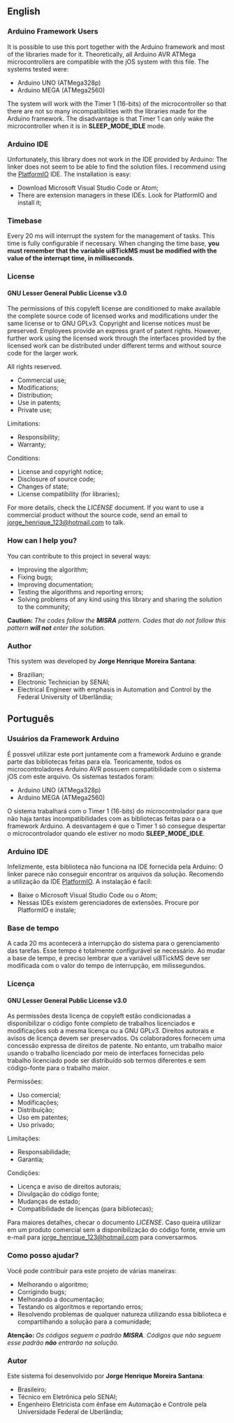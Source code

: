 ## English

### Arduino Framework Users

It is possible to use this port together with the Arduino framework and most of the libraries made for it. Theoretically, all Arduino AVR ATMega microcontrollers are compatible with the jOS system with this file. The systems tested were:

- Arduino UNO (ATMega328p)
- Arduino MEGA (ATMega2560)

The system will work with the Timer 1 (16-bits) of the microcontroller so that there are not so many incompatibilities with the libraries made for the Arduino framework. The disadvantage is that Timer 1 can only wake the microcontroller when it is in **SLEEP_MODE_IDLE** mode.

### Arduino IDE

Unfortunately, this library does not work in the IDE provided by Arduino: The linker does not seem to be able to find the solution files. I recommend using the [PlatformIO](https://platformio.org/platformio-ide) IDE. The installation is easy:

- Download Microsoft Visual Studio Code or Atom;
- There are extension managers in these IDEs. Look for PlatformIO and install it;

### Timebase

Every 20 ms will interrupt the system for the management of tasks. This time is fully configurable if necessary. When changing the time base, **you must remember that the variable ui8TickMS must be modified with the value of the interrupt time, in milliseconds**.

### License

#### GNU Lesser General Public License v3.0

The permissions of this copyleft license are conditioned to make available the complete source code of licensed works and modifications under the same license or to GNU GPLv3. Copyright and license notices must be preserved. Employees provide an express grant of patent rights. However, further work using the licensed work through the interfaces provided by the licensed work can be distributed under different terms and without source code for the larger work.

All rights reserved.

- Commercial use;
- Modifications;
- Distribution;
- Use in patents;
- Private use;

Limitations:

- Responsibility;
- Warranty;

Conditions:

- License and copyright notice;
- Disclosure of source code;
- Changes of state;
- License compatibility (for libraries);

For more details, check the _LICENSE_ document. If you want to use a commercial product without the source code, send an email to jorge_henrique_123@hotmail.com to talk.

### How can I help you?

You can contribute to this project in several ways:

- Improving the algorithm;
- Fixing bugs;
- Improving documentation;
- Testing the algorithms and reporting errors;
- Solving problems of any kind using this library and sharing the solution to the community;

**Caution:** _The codes follow the **MISRA** pattern. Codes that do not follow this pattern **will not** enter the solution._

### Author

This system was developed by **Jorge Henrique Moreira Santana**:
  - Brazilian;
  - Electronic Technician by SENAI;
  - Electrical Engineer with emphasis in Automation and Control by the Federal University of Uberlândia;

## Português

### Usuários da Framework Arduino

É possvel utilizar este port juntamente com a framework Arduino e grande parte das bibliotecas feitas para ela. Teoricamente, todos os microcontroladores Arduino AVR possuem compatibilidade com o sistema jOS com este arquivo. Os sistemas testados foram:

- Arduino UNO (ATMega328p)
- Arduino MEGA (ATMega2560)

O sistema trabalhará com o Timer 1 (16-bits) do microcontrolador para que não haja tantas incompatibilidades com as bibliotecas feitas para o a framework Arduino. A desvantagem é que o Timer 1 só consegue despertar o microcontrolador quando ele estiver no modo **SLEEP_MODE_IDLE**.

### Arduino IDE

Infelizmente, esta biblioteca não funciona na IDE fornecida pela Arduino: O linker parece não conseguir encontrar os arquivos da solução. Recomendo a utilização da IDE [PlatformIO](https://platformio.org/platformio-ide). A instalação é facil:

 - Baixe o Microsoft Visual Studio Code ou o Atom;
 - Nessas IDEs existem gerenciadores de extensões. Procure por PlatformIO e instale;

### Base de tempo

A cada 20 ms acontecerá a interrupção do sistema para o gerenciamento das tarefas. Esse tempo é totalmente configurável se necessário. Ao mudar a base de tempo, é preciso lembrar que a variável ui8TickMS deve ser modificada com o valor do tempo de interrupção, em milissegundos.

### Licença

#### GNU Lesser General Public License v3.0

As permissões desta licença de copyleft estão condicionadas a disponibilizar o código fonte completo de trabalhos licenciados e modificações sob a mesma licença ou a GNU GPLv3. Direitos autorais e avisos de licença devem ser preservados. Os colaboradores fornecem uma concessão expressa de direitos de patente. No entanto, um trabalho maior usando o trabalho licenciado por meio de interfaces fornecidas pelo trabalho licenciado pode ser distribuído sob termos diferentes e sem código-fonte para o trabalho maior.

Permissões:

- Uso comercial;
- Modificações;
- Distribuição;
- Uso em patentes;
- Uso privado;

Limitações:

- Responsabilidade;
- Garantia;

Condições:

- Licença e aviso de direitos autorais;
- Divulgação do código fonte;
- Mudanças de estado;
- Compatibilidade de licenças (para bibliotecas);

Para maiores detalhes, checar o documento _LICENSE_. Caso queira utilizar em um produto comercial sem a disponibilização do código fonte, envie um e-mail para jorge_henrique_123@hotmail.com para conversarmos.

### Como posso ajudar?

Você pode contribuir para este projeto de várias maneiras:

- Melhorando o algoritmo;
- Corrigindo bugs;
- Melhorando a documentação;
- Testando os algoritmos e reportando erros;
- Resolvendo problemas de qualquer natureza utilizando essa biblioteca e compartilhando a solução para a comunidade;

**Atenção:** _Os códigos seguem o padrão **MISRA**. Códigos que não seguem esse padrão **não** entrarão na solução._

### Autor

Este sistema foi desenvolvido por **Jorge Henrique Moreira Santana**:
  - Brasileiro;
  - Técnico em Eletrônica pelo SENAI;
  - Engenheiro Eletricista com ênfase em Automação e Controle pela Universidade Federal de Uberlândia;
